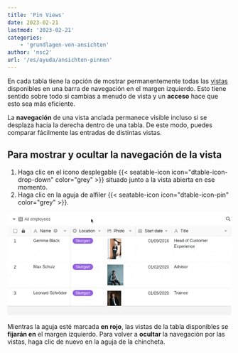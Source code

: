 ```yaml
---
title: 'Pin Views'
date: 2023-02-21
lastmod: '2023-02-21'
categories:
    - 'grundlagen-von-ansichten'
author: 'nsc2'
url: '/es/ayuda/ansichten-pinnen'
---
```


En cada tabla tiene la opción de mostrar permanentemente todas las [vistas](https://seatable.io/es/docs/grundlagen-von-ansichten/was-ist-eine-ansicht/) disponibles en una barra de navegación en el margen izquierdo. Esto tiene sentido sobre todo si cambias a menudo de vista y un **acceso** hace que esto sea más eficiente.

La **navegación** de una vista anclada permanece visible incluso si se desplaza hacia la derecha dentro de una tabla. De este modo, puedes comparar fácilmente las entradas de distintas vistas.

## Para mostrar y ocultar la navegación de la vista

1. Haga clic en el icono desplegable {{< seatable-icon icon="dtable-icon-drop-down" color="grey" >}} situado junto a la vista abierta en ese momento.
2. Haga clic en la aguja de alfiler {{< seatable-icon icon="dtable-icon-pin" color="grey" >}}.

![Fijar las distintas vistas de una tabla](images/pin-views-of-a-table.gif)

Mientras la aguja esté marcada **en rojo**, las vistas de la tabla disponibles se **fijarán en** el margen izquierdo. Para volver a **ocultar** la navegación por las vistas, haga clic de nuevo en la aguja de la chincheta.
